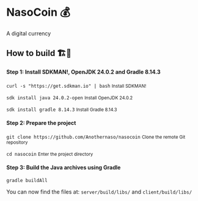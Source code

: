 # NasoCoin 💰 #

A digital currency

## How to build 🏗️🤔 ##
#### Step 1: Install SDKMAN!, OpenJDK 24.0.2 and Gradle 8.14.3 ####
``` curl -s "https://get.sdkman.io" | bash ```
<small>Install SDKMAN!</small>

``` sdk install java 24.0.2-open ```
<small>Install OpenJDK 24.0.2</small>

``` sdk install gradle 8.14.3 ```
<small>Install Gradle 8.14.3</small>

#### Step 2: Prepare the project ####
``` git clone https://github.com/Anothernaso/nasocoin ```
<small>Clone the remote Git repository</small>

``` cd nasocoin ```
<small>Enter the project directory</small>

#### Step 3: Build the Java archives using Gradle ####
``` gradle buildAll ```

You can now find the files at:
``` server/build/libs/ ```
and
``` client/build/libs/ ```
